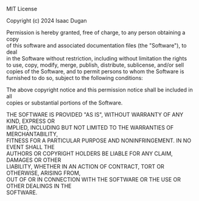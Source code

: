 MIT License                                                                                                                                                                                                     
                                                                                                                                                                                                                
Copyright (c) 2024 Isaac Dugan                                                                                                                                                                                  
                                                                                                                                                                                                                
Permission is hereby granted, free of charge, to any person obtaining a copy                                                                                                                                    
of this software and associated documentation files (the "Software"), to deal                                                                                                                                   
in the Software without restriction, including without limitation the rights                                                                                                                                    
to use, copy, modify, merge, publish, distribute, sublicense, and/or sell                                                                                                                                       
copies of the Software, and to permit persons to whom the Software is                                                                                                                                           
furnished to do so, subject to the following conditions:                                                                                                                                                        
                                                                                                                                                                                                                
The above copyright notice and this permission notice shall be included in all                                                                                                                                  
copies or substantial portions of the Software.                                                                                                                                                                 
                                                                                                                                                                                                                
THE SOFTWARE IS PROVIDED "AS IS", WITHOUT WARRANTY OF ANY KIND, EXPRESS OR                                                                                                                                      
IMPLIED, INCLUDING BUT NOT LIMITED TO THE WARRANTIES OF MERCHANTABILITY,                                                                                                                                        
FITNESS FOR A PARTICULAR PURPOSE AND NONINFRINGEMENT. IN NO EVENT SHALL THE                                                                                                                                     
AUTHORS OR COPYRIGHT HOLDERS BE LIABLE FOR ANY CLAIM, DAMAGES OR OTHER                                                                                                                                          
LIABILITY, WHETHER IN AN ACTION OF CONTRACT, TORT OR OTHERWISE, ARISING FROM,                                                                                                                                   
OUT OF OR IN CONNECTION WITH THE SOFTWARE OR THE USE OR OTHER DEALINGS IN THE                                                                                                                                   
SOFTWARE.
